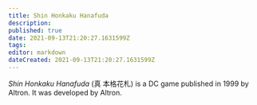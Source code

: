 ```yaml
---
title: Shin Honkaku Hanafuda
description: 
published: true
date: 2021-09-13T21:20:27.1631599Z 
tags: 
editor: markdown
dateCreated: 2021-09-13T21:20:27.1631599Z
---
```

_Shin Honkaku Hanafuda_ (<span lang='ja'>真 本格花札</span>) is a DC game published in 1999 by Altron.
It was developed by Altron.
